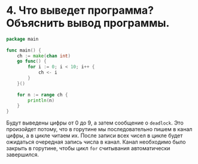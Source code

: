 # 4. Что выведет программа? Объяснить вывод программы.
```go
package main
 
func main() {
    ch := make(chan int)
    go func() {
        for i := 0; i < 10; i++ {
            ch <- i
        }
    }()
 
    for n := range ch {
        println(n)
    }
}
```
Будут выведены цифры от 0 до 9, а затем сообщение о `deadlock`. Это произойдет потому, что в горутине мы последовательно пишем в канал цифры,
а в цикле читаем их. После записи всех чисел в цикле будет ожидаться очередная запись числа в канал. Канал необходимо было закрыть в горутине, чтобы
цикл `for` считывания автоматически завершился. 